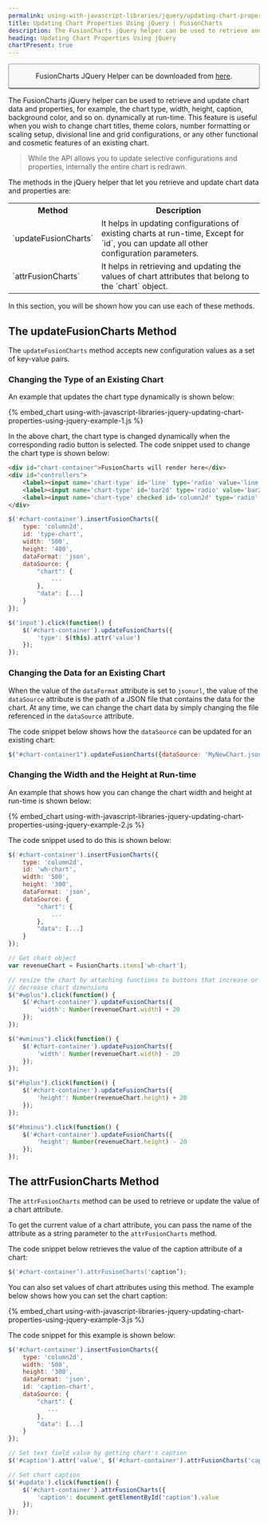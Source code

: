 ```yaml
---
permalink: using-with-javascript-libraries/jquery/updating-chart-properties-using-jquery.html
title: Updating Chart Properties Using jQuery | FusionCharts
description: The FusionCharts jQuery helper can be used to retrieve and update chart data and properties, for example, the chart type, width, height, caption, and so on
heading: Updating Chart Properties Using jQuery
chartPresent: true
---
```


<p style="background:rgba(249, 249, 249, 1); padding:15px; border:1px solid #888; border-bottom-width:3px; border-radius:4px; text-align:center;">FusionCharts JQuery Helper can be downloaded from <a href="http://www.fusioncharts.com/jquery-charts" target="_blank">here</a>.</p>

The FusionCharts jQuery helper can be used to retrieve and update chart data and properties, for example, the chart type, width, height, caption, background color, and so on. dynamically at run-time. This feature is useful when you wish to change chart titles, theme colors, number formatting or scaling setup, divisional line and grid configurations, or any other functional and cosmetic features of an existing chart.

> While the API allows you to update selective configurations and properties, internally the entire chart is redrawn.</p>

The methods in the jQuery helper that let you retrieve and update chart data and properties are:

<table>
  <tr>
    <th>Method</th>
    <th>Description</th>
  </tr>
  <tr>
    <td>`updateFusionCharts`</td>
    <td>It helps in updating configurations of existing charts at run-time, Except for `id`, you can update all other configuration parameters.</td>
  </tr>
  <tr>
    <td>`attrFusionCharts`</td>
    <td>It helps in retrieving and updating the values of chart attributes that belong to the `chart` object.</td>
  </tr>
</table>


In this section, you will be shown how you can use each of these methods.

## The updateFusionCharts Method

The `updateFusionCharts` method accepts new configuration values as a set of key-value pairs.

### Changing the Type of an Existing Chart

An example that updates the chart type dynamically is shown below:

{% embed_chart using-with-javascript-libraries-jquery-updating-chart-properties-using-jquery-example-1.js %}

In the above chart, the chart type is changed dynamically when the corresponding radio button is selected. The code snippet used to change the chart type is shown below:

```html
<div id="chart-container">FusionCharts will render here</div>
<div id="controllers">
    <label><input name='chart-type' id='line' type='radio' value='line' /> Line chart</label>
    <label><input name='chart-type' id='bar2d' type='radio' value='bar2d' /> Bar chart</label>
    <label><input name='chart-type' checked id='column2d' type='radio' value='column2d' /> Column chart</label>
</div>
```

```javascript
$('#chart-container').insertFusionCharts({
    type: 'column2d',
    id: 'type-chart',
    width: '500',
    height: '400',
    dataFormat: 'json',
    dataSource: {
        "chart": {
            ...
        },
        "data": [...]
    }
});

$('input').click(function() {
    $('#chart-container').updateFusionCharts({
        'type': $(this).attr('value')
    });
});
```

### Changing the Data for an Existing Chart

When the value of the `dataFormat` attribute is set to `jsonurl`, the value of the `dataSource` attribute is the path of a JSON file that contains the data for the chart. At any time, we can change the chart data by simply changing the file referenced in the `dataSource` attribute.

The code snippet below shows how the `dataSource` can be updated for an existing chart:

```javascript
$("#chart-container1").updateFusionCharts({dataSource: 'MyNewChart.json', dataFormat: 'jsonURL'});
```

### Changing the Width and the Height at Run-time

An example that shows how you can change the chart width and height at run-time is shown below:

{% embed_chart using-with-javascript-libraries-jquery-updating-chart-properties-using-jquery-example-2.js %}

The code snippet used to do this is shown below:

```javascript
$('#chart-container').insertFusionCharts({
    type: 'column2d',
    id: 'wh-chart',
    width: '500',
    height: '300',
    dataFormat: 'json',
    dataSource: {
        "chart": {
            ...
        },
        "data": [...]
    }
});

// Get chart object
var revenueChart = FusionCharts.items['wh-chart'];

// resize the chart by attaching functions to buttons that increase or
// decrease chart dimensions
$("#wplus").click(function() {
    $('#chart-container').updateFusionCharts({
        'width': Number(revenueChart.width) + 20
    });
});

$("#wminus").click(function() {
    $('#chart-container').updateFusionCharts({
        'width': Number(revenueChart.width) - 20
    });
});

$("#hplus").click(function() {
    $('#chart-container').updateFusionCharts({
        'height': Number(revenueChart.height) + 20
    });
});

$("#hminus").click(function() {
    $('#chart-container').updateFusionCharts({
        'height': Number(revenueChart.height) - 20
    });
});
```

## The attrFusionCharts Method

The `attrFusionCharts` method can be used to retrieve or update the value of a chart attribute.

To get the current value of a chart attribute, you can pass the name of the attribute as a string parameter to the `attrFusionCharts` method.

The code snippet below retrieves the value of the caption attribute of a chart:

```javascript
$('#chart-container’).attrFusionCharts('caption’);
```

You can also set values of chart attributes using this method. The example below shows how you can set the chart caption:

{% embed_chart using-with-javascript-libraries-jquery-updating-chart-properties-using-jquery-example-3.js %}

The code snippet for this example is shown below:

```javascript
$('#chart-container').insertFusionCharts({
    type: 'column2d',
    width: '500',
    height: '300',
    dataFormat: 'json',
    id: 'caption-chart',
    dataSource: {
        "chart": {
           ...
        },
        "data": [...]
    }
});

// Set text field value by getting chart's caption
$('#caption').attr('value', $('#chart-container').attrFusionCharts('caption'));

// Set chart caption
$('#update').click(function() {
    $('#chart-container').attrFusionCharts({
        'caption': document.getElementById('caption').value
    });
});
```